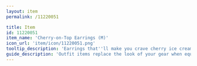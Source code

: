 ```yaml
---
layout: item
permalink: /11220051

title: Item
id: 11220051
item_name: 'Cherry-on-Top Earrings (M)'
icon_url: 'item/icon/11220051.png'
tooltip_description: 'Earrings that''ll make you crave cherry ice cream.'
guide_description: 'Outfit items replace the look of your gear when equipped.'
---
```

